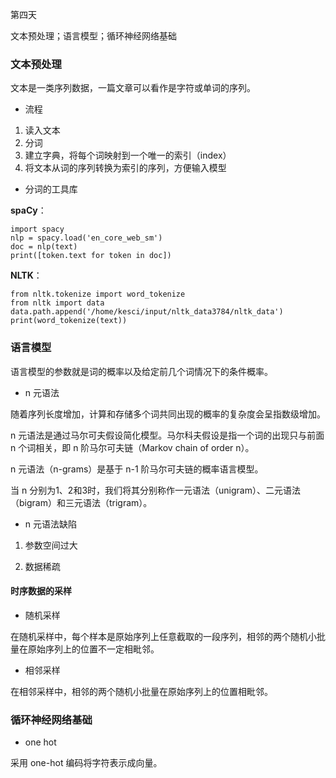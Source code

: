 第四天

文本预处理；语言模型；循环神经网络基础

### 文本预处理

文本是一类序列数据，一篇文章可以看作是字符或单词的序列。

* 流程

1. 读入文本
2. 分词
3. 建立字典，将每个词映射到一个唯一的索引（index）
4. 将文本从词的序列转换为索引的序列，方便输入模型

* 分词的工具库

**spaCy**：

	import spacy
	nlp = spacy.load('en_core_web_sm')
	doc = nlp(text)
	print([token.text for token in doc])

**NLTK**：

	from nltk.tokenize import word_tokenize
	from nltk import data
	data.path.append('/home/kesci/input/nltk_data3784/nltk_data')
	print(word_tokenize(text))

### 语言模型

语言模型的参数就是词的概率以及给定前几个词情况下的条件概率。

* n 元语法

随着序列长度增加，计算和存储多个词共同出现的概率的复杂度会呈指数级增加。

n 元语法是通过马尔可夫假设简化模型。马尔科夫假设是指一个词的出现只与前面 n 个词相关，即 n 阶马尔可夫链（Markov chain of order n）。

n 元语法（n-grams）是基于 n-1 阶马尔可夫链的概率语言模型。

当 n 分别为1、2和3时，我们将其分别称作一元语法（unigram）、二元语法（bigram）和三元语法（trigram）。

* n 元语法缺陷

1. 参数空间过大

2. 数据稀疏

#### 时序数据的采样

* 随机采样

在随机采样中，每个样本是原始序列上任意截取的一段序列，相邻的两个随机小批量在原始序列上的位置不一定相毗邻。

* 相邻采样

在相邻采样中，相邻的两个随机小批量在原始序列上的位置相毗邻。

### 循环神经网络基础

* one hot

采用 one-hot 编码将字符表示成向量。
